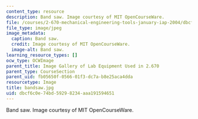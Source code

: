 ```yaml
---
content_type: resource
description: Band saw. Image courtesy of MIT OpenCourseWare.
file: /courses/2-670-mechanical-engineering-tools-january-iap-2004/dbcf6c0e74bd59298234aaa191594651_bandsaw.jpg
file_type: image/jpeg
image_metadata:
  caption: Band saw.
  credit: Image courtesy of MIT OpenCourseWare.
  image-alt: Band saw.
learning_resource_types: []
ocw_type: OCWImage
parent_title: Image Gallery of Lab Equipment Used in 2.670
parent_type: CourseSection
parent_uid: fb05650f-0566-01f3-dc7a-b8e25aca4dda
resourcetype: Image
title: bandsaw.jpg
uid: dbcf6c0e-74bd-5929-8234-aaa191594651
---
```

Band saw. Image courtesy of MIT OpenCourseWare.

